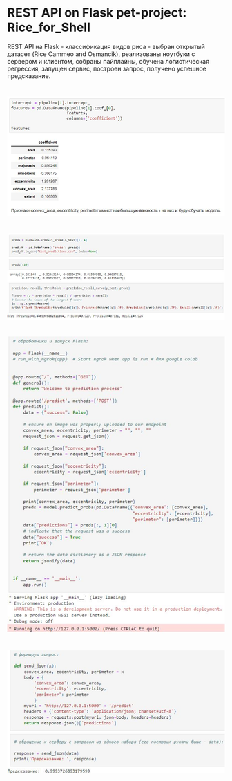 # REST API on Flask pet-project: Rice_for_Shell

REST API на Flask - классификация видов риса - выбран открытый датасет (Rice Cammeo and Osmancik), реализованы ноутбуки с сервером и клиентом, собраны пайплайны, обучена логистическая регрессия, запущен сервис, построен запрос, получено успешное предсказание. 

#

<img align='center' src="https://github.com/rectorkipa/REST-API-Flask-Rice_for_Shell/blob/main/feature_importance.JPG" width="800">

#

<img align='center' src="https://github.com/rectorkipa/REST-API-Flask-Rice_for_Shell/blob/main/prediction.JPG" width="800">

#

<img align='center' src="https://github.com/rectorkipa/REST-API-Flask-Rice_for_Shell/blob/main/service_run.JPG" width="800">

#

<img align='center' src="https://github.com/rectorkipa/REST-API-Flask-Rice_for_Shell/blob/main/request_prediction.JPG" width="800">
